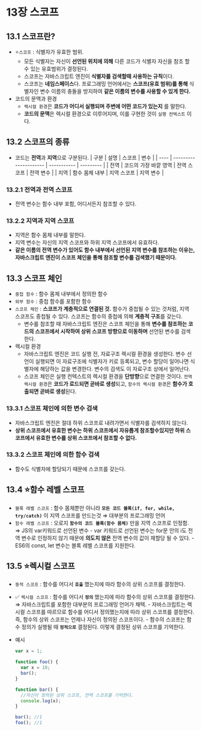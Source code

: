 # 13장 스코프

## 13.1 스코프란?

- ⭐`스코프` : 식별자가 유효한 범위.
  - 모든 식별자는 자신이 **선언된 위치에 의해** 다른 코드가 식별자 자신을 참조 할 수 있는 유효범위가 결정된다.
  - 스코프는 자바스크립트 엔진이 **식별자를 검색할때 사용하는 규칙**이다.
  - 스코프는 **네임스페이스**다. 프로그래밍 언어에서는 **스코프(유효 범위)를 통해** 식별자인 변수 이름의 충돌을 방지하여 **같은 이름의 변수를 사용할 수 있게 한다.**
- 코드의 문맥과 환경
  - `렉시컬 환경`은 **코드가 어디서 실행되며 주변에 어떤 코드가 있는지** 를 말한다.
  - **코드의 문맥**은 렉시컬 환경으로 이루어지며, 이를 구현한 것이 `실행 컨텍스트` 이다.

## 13.2 스코프의 종류

- 코드는 **전역**과 **지역**으로 구분된다.
  | 구분 | 설명 | 스코프 | 변수 |
  | ---- | --------------------- | ----------- | --------- |
  | 전역 | 코드의 가장 바깥 영역 | 전역 스코프 | 전역 변수 |
  | 지역 | 함수 몸체 내부 | 지역 스코프 | 지역 변수 |

### 13.2.1 전역과 전역 스코프

- 전역 변수는 함수 내부 포함, 어디서든지 참조할 수 있다.

### 13.2.2 지역과 지역 스코프

- 지역은 함수 몸체 내부를 말한다.
- 지역 변수는 자신의 지역 스코프와 하위 지역 스코프에서 유효하다.
- **같은 이름의 전역 변수가 있어도 함수 내부에서 선언된 지역 변수를 참조하는 이유는, 자바스크립트 엔진이 스코프 체인을 통해 참조할 변수를 검색했기 때문이다.**

## 13.3 스코프 체인

- `중첩 함수` : 함수 몸체 내부에서 정의한 함수
- `외부 함수` : 중첩 함수를 포함한 함수
- `스코프 체인` : **스코프가 계층적으로 연결된 것.** 함수가 중첩될 수 있는 것처럼, 지역 스코프도 중첩될 수 있다. 스코프는 함수의 중첩에 의해 **계층적 구조**를 갖는다.
  - 변수를 참조할 때 자바스크립트 엔진은 스코프 체인을 통해 **변수를 참조하는 코드의 스코프에서 시작하여 상위 스코프 방향으로 이동하며** 선언된 변수를 검색한다.
- 렉시컬 환경
  - 자바스크립트 엔진은 코드 실행 전, 자료구조 렉시컬 환경을 생성한다. 변수 선언이 실행되면 이 자료구조에 식별자가 키로 등록되고, 변수 할당이 일어나면 식별자에 해당하는 값을 변경한다. 변수의 검색도 이 자료구조 상에서 일어난다.
  - 스코프 체인은 실행 컨텍스트의 렉시컬 환경을 **단방향**으로 연결한 것이다. `전역 렉시컬 환경`은 **코드가 로드되면 곧바로 생성**되고, `함수의 렉시컬 환경`은 **함수가 호출되면 곧바로 생성**된다.

### 13.3.1 스코프 체인에 의한 변수 검색

- 자바스크립트 엔진은 절대 하위 스코프로 내려가면서 식별자를 검색하지 않는다.
- **상위 스코프에서 유효한 변수는 하위 스코프에서 자유롭게 참조할수있지만 하위 스코프에서 유효한 변수를 상위 스코프에서 참조할 수 없다.**

### 13.3.2 스코프 체인에 의한 함수 검색

- 함수도 식별자에 할당되기 때문에 스코프를 갖는다.

## 13.4 ⭐함수 레벨 스코프

- `블록 레벨 스코프` : 함수 몸체뿐만 아니라 **`모든 코드 블록(if, for, while, try/catch)`** 이 지역 스코프를 만드는것
  ⇒ 대부분의 프로그래밍 언어
- `함수 레벨 스코프` : 오로지 **`함수의 코드 블록(함수 몸체)`** 만을 지역 스코프로 인정함.
  ⇒ JS의 var키워드로 선언된 변수 - var 키워드로 선언된 변수는 for문 안의 i도 전역 변수로 인정하지 않기 때문에 **의도치 않은** 전역 변수의 값이 재할당 될 수 있다. - ES6의 const, let 변수는 블록 레벨 스코프를 지원한다.

## 13.5 ⭐렉시컬 스코프

- `동적 스코프` : 함수를 어디서 **`호출`** 했는지에 따라 함수의 상위 스코프를 결정한다.
- ✅ `렉시컬 스코프` : 함수를 어디서 **`정의`** 했는지에 따라 함수의 상위 스코프를 결정한다.
  ⇒ 자바스크립트를 포함한 대부분의 프로그래밍 언어가 채택. - 자바스크립트는 렉시컬 스코프를 따르므로 함수를 어디서 정의했는지에 따라 상위 스코프를 결정한다. 즉, 함수의 상위 스코프는 언제나 자신이 정의된 스코프이다. - 함수의 스코프는 함수 정의가 실행될 때 **`정적으로`** 결정된다. 이렇게 결정된 상위 스코프를 기억한다.

- 예시

  ```jsx
  var x = 1;

  function foo() {
    var x = 10;
    bar();
  }

  function bar() {
    //자신이 정의된 상위 스코프, 전역 스코프를 기억한다.
    console.log(x);
  }

  bar(); //1
  foo(); //1
  ```
